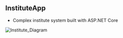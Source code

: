 ## InstituteApp

- Complex institute system built with ASP.NET Core  </br>

![Institute_Diagram](https://user-images.githubusercontent.com/52700986/94988007-dc938c80-0572-11eb-9682-6137cd3d77a4.png)
